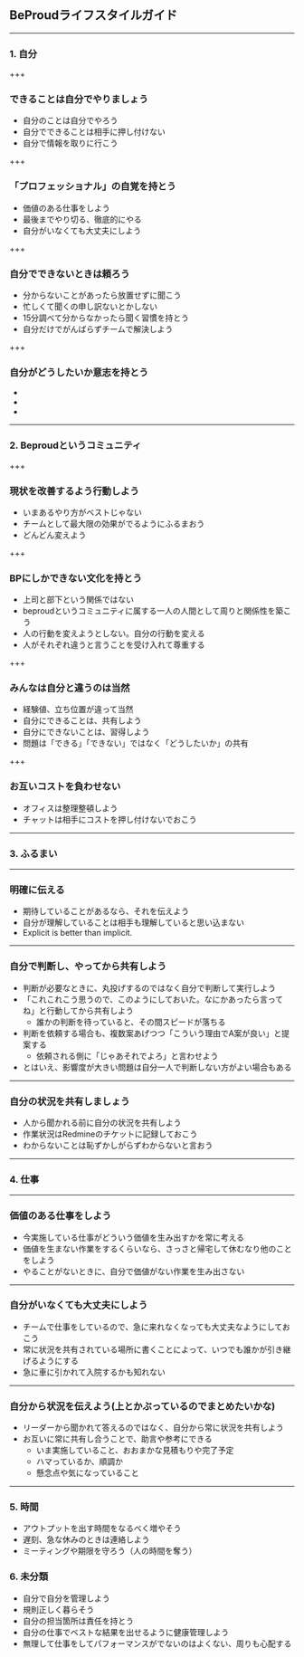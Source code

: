 ## BeProudライフスタイルガイド

---

### 1. 自分

+++

### できることは自分でやりましょう

* 自分のことは自分でやろう
* 自分でできることは相手に押し付けない
* 自分で情報を取りに行こう

+++

### 「プロフェッショナル」の自覚を持とう

* 価値のある仕事をしよう
* 最後までやり切る、徹底的にやる
* 自分がいなくても大丈夫にしよう

+++

### 自分でできないときは頼ろう

* 分からないことがあったら放置せずに聞こう
* 忙しくて聞くの申し訳ないとかしない
* 15分調べて分からなかったら聞く習慣を持とう
* 自分だけでがんばらずチームで解決しよう

+++

### 自分がどうしたいか意志を持とう

*
*
*



---

### 2. Beproudというコミュニティ

+++

### 現状を改善するよう行動しよう

* いまあるやり方がベストじゃない
* チームとして最大限の効果がでるようにふるまおう
* どんどん変えよう

+++

### BPにしかできない文化を持とう

* 上司と部下という関係ではない
* beproudというコミュニティに属する一人の人間として周りと関係性を築こう
* 人の行動を変えようとしない。自分の行動を変える
* 人がそれぞれ違うと言うことを受け入れて尊重する

+++

### みんなは自分と違うのは当然

* 経験値、立ち位置が違って当然
* 自分にできることは、共有しよう
* 自分にできないことは、習得しよう
* 問題は「できる」「できない」ではなく「どうしたいか」の共有

+++

### お互いコストを負わせない

* オフィスは整理整頓しよう
* チャットは相手にコストを押し付けないでおこう

---

### 3. ふるまい


---

### 明確に伝える

* 期待していることがあるなら、それを伝えよう
* 自分が理解していることは相手も理解していると思い込まない
* Explicit is better than implicit.


---

### 自分で判断し、やってから共有しよう

* 判断が必要なときに、丸投げするのではなく自分で判断して実行しよう
* 「これこれこう思うので、このようにしておいた。なにかあったら言ってね」と行動してから共有しよう
  * 誰かの判断を待っていると、その間スピードが落ちる
* 判断を依頼する場合も、複数案あげつつ「こういう理由でA案が良い」と提案する
  * 依頼される側に「じゃあそれでよろ」と言わせよう
* とはいえ、影響度が大きい問題は自分一人で判断しない方がよい場合もある

---

### 自分の状況を共有しましょう

* 人から聞かれる前に自分の状況を共有しよう
* 作業状況はRedmineのチケットに記録しておこう
* わからないことは恥ずかしがらずわからないと言おう

---

### 4. 仕事

---

### 価値のある仕事をしよう

* 今実施している仕事がどういう価値を生み出すかを常に考える
* 価値を生まない作業をするくらいなら、さっさと帰宅して休むなり他のことをしよう
* やることがないときに、自分で価値がない作業を生み出さない

---

### 自分がいなくても大丈夫にしよう

* チームで仕事をしているので、急に来れなくなっても大丈夫なようにしておこう
* 常に状況を共有されている場所に書くことによって、いつでも誰かが引き継げるようにする
* 急に車に引かれて入院するかも知れない

---

### 自分から状況を伝えよう(上とかぶっているのでまとめたいかな)

* リーダーから聞かれて答えるのではなく、自分から常に状況を共有しよう
* お互いに常に共有し合うことで、助言や参考にできる
  * いま実施していること、おおまかな見積もりや完了予定
  * ハマっているか、順調か
  * 懸念点や気になっていること

---

### 5. 時間

* アウトプットを出す時間をなるべく増やそう
* 遅刻、急な休みのときは連絡しよう
* ミーティングや期限を守ろう（人の時間を奪う）


### 6. 未分類

* 自分で自分を管理しよう
* 規則正しく暮らそう
* 自分の担当箇所は責任を持とう
* 自分の仕事でベストな結果を出せるように健康管理しよう
* 無理して仕事をしてパフォーマンスがでないのはよくない、周りも心配する

